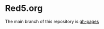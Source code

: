 # Red5.org

The main branch of this repository is [gh-pages](https://github.com/sqow/red5.github.io)
